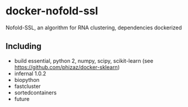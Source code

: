 # docker-nofold-ssl
Nofold-SSL, an algorithm for RNA clustering, dependencies dockerized

## Including
- build essential, python 2, numpy, scipy, scikit-learn (see https://github.com/phizaz/docker-sklearn)
- infernal 1.0.2
- biopython
- fastcluster
- sortedcontainers
- future 

